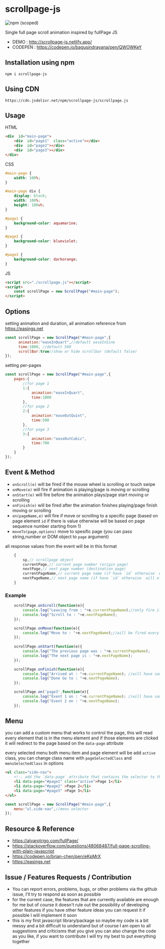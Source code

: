 # scrollpage-js
![npm (scoped)](https://img.shields.io/npm/v/scrollpage-js)

Single full page scroll animation inspired by fullPage JS

- DEMO : http://scrollpage-js.netlify.app/
- CODEPEN : https://codepen.io/bagusindrayana/pen/QWOWKeY


## Installation using npm

```
npm i scrollpage-js
```

## Using CDN

```
https://cdn.jsdelivr.net/npm/scrollpage-js/scrollpage.js
```

## Usage

HTML

```html
<div  id="main-page">
    <div  id="page1"  class="active"></div>
    <div  id="page2"></div>
    <div  id="page3"></div>
</div>
```

CSS
```css
#main-page {
    width: 100%;
}

#main-page div {
    display: block;
    width: 100%;
    height: 100vh;
}

#page1 {
    background-color: aquamarine;
}

#page2 {
    background-color: blueviolet;
}

#page3 {
    background-color: darkorange;
}
```

JS
```html
<script src="./scrollpage.js"></script>
<script>
    const scrollPage = new ScrollPage("#main-page"); 
</script>
```

## Options

setting animation and duration, all animation reference from https://easings.net
```js
const scrollPage = new ScrollPage("#main-page",{
      animation:"easeInQuart",//default easeInSine
      time:1000, //default 500
      scrollBar:true//show or hide scrollbar (default false)
});
```

setting per-pages
```js
const scrollPage = new ScrollPage("#main-page",{
    pages:{
	    //for page 1
        1:{
            animation:"easeInQuart",
            time:1000
        },
        //for page 2
        2:{
            animation:"easeOutQuint",
            time:500
        },
        //for page 3
        3:{
            animation:"easeOutCubic",
            time:700
        }
    }
}); 
```

## Event & Method

- `onScroll(e)` will be fired if the mouse wheel is scrolling or touch swipe
- `onMove(e)` will fire if animation is playing/page is moving or scrolling
- `onStart(e)` will fire before the animation plays/page start moving or scrolling
- `onFinish(e)` will be fired after the animation finishes playing/page finish moving or scrolling
- `on(pageName,e)` will fire if move or scrolling to a specific page (based on page element `id` if there is value otherwise will be based on page sequence number starting from 1)
- `moveTo(page,options)` move to spesific page (you can pass string,number or DOM object to `page` argument)

all response values from the event will be in this format
```js
	{
        sp,// scrollpage object
        currentPage,// current page number (origin page)
        nextPage,// next page number (destination page)
        currentPageName,// current page name (if have `id` otherwise  will olny return page number)
        nextPageName,// next page name (if have `id` otherwise  will olny return page number)
    }
```


### Example

```js
	scrollPage.onScroll(function(e){
        console.log("Leaving from : "+e.currentPageName);//only fire if you keep scroll your mouse wheel
        console.log("Scroll to : "+e.nextPageName);
    });

    scrollPage.onMove(function(e){
        console.log("Move to : "+e.nextPageName);//will be fired every frame along with the animation (both moving with menu or mouse wheel)
    });
    
    scrollPage.onStart(function(e){
        console.log("The previous page was : "+e.currentPageName);
        console.log("The next page is : "+e.nextPageName);
    });

    scrollPage.onFinish(function(e){
        console.log("Arrived at : "+e.currentPageName); //will have same value as next page because is already arrived/finish
        console.log("Done Go to : "+e.nextPageName);
    });

    scrollPage.on('page3',function(e){
        console.log("Event 1 on : "+e.currentPageName); //will have same value as next page
        console.log("Event 2 on : "+e.nextPageName);
    });
```


## Menu
you can add a custom menu that works to control the page, this will read every element that is in the menu element and if those elements are clicked it will redirect to the page based on the `data-page` attribute

every selected menu both menu item and page element will be add `active` class, you can change class name with `pageSelectedClass` and `menuSelectedClass` in options

```html
<ul class="side-nav">
    <!-- add the `data-page` attribute that contains the selector to the page elemen -->
    <li data-page="#page1" class="active">Page 1</li>
    <li data-page="#page2" >Page 2</li>
    <li data-page="#page3" >Page 3</li>
</ul>
```

```js
const scrollPage = new ScrollPage("#main-page",{
    menu:"ul.side-nav",//menu selector
});
```



## Resource & Reference

- https://alvarotrigo.com/fullPage/
- https://stackoverflow.com/questions/48068487/full-page-scrolling-with-plain-javascript
- https://codepen.io/brian-chen/pen/eKpMrX
- https://easings.net


## Issue / Features Requests / Contribution
- You can report errors, problems, bugs, or other problems via the github issue, I'll try to respond as soon as possible
- for the current case, the features that are currently available are enough for me but of course it doesn't rule out the possibility of developing other features if you have other feature ideas you can request it if possible I will implement it soon
- this is my first javascript library/package so maybe my code is a bit messy and a bit difficult to understand but of course I am open to all suggestions and criticisms that you give you can also change the code as you like, if you want to contribute I will try my best to put everything together